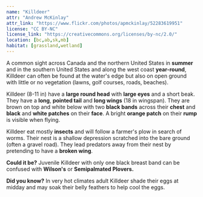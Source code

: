 ```yaml
---
name: "Killdeer"
attr: "Andrew McKinlay"
attr_link: "https://www.flickr.com/photos/apmckinlay/52283619951"
license: "CC BY-NC"
license_link: "https://creativecommons.org/licenses/by-nc/2.0/"
location: [bc,ab,sk,mb]
habitat: [grassland,wetland]
---
```

A common sight across Canada and the northern United States in **summer** and in the southern United States and along the west coast **year-round**, Killdeer can often be found at the water's edge but also on open ground with little or no vegetation (lawns, golf courses, roads, beaches).

Killdeer (8-11 in) have a **large round head** with **large eyes** and a short beak. They have a **long**, **pointed tail** and **long wings** (18 in wingspan). They are brown on top and white below with two **black bands** across their **chest** and **black** and **white patches** on their **face**. A bright **orange patch** on their **rump** is visible when flying.

Killdeer eat mostly **insects** and will follow a farmer's plow in search of worms.  Their nest is a shallow depression scratched into the bare ground (often a gravel road). They lead predators away from their nest by pretending to have a **broken wing**.

**Could it be?** Juvenile Killdeer with only one black breast band can be confused with **Wilson's** or **Semipalmated Plovers.**

**Did you know?** In very hot climates adult Killdeer shade their eggs at midday and may soak their belly feathers to help cool the eggs.

